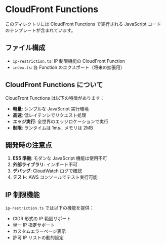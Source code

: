 # CloudFront Functions

このディレクトリには CloudFront Functions で実行される JavaScript コードのテンプレートが含まれています。

## ファイル構成

- `ip-restriction.ts`: IP 制限機能の CloudFront Function
- `index.ts`: 各 Function のエクスポート（将来の拡張用）

## CloudFront Functions について

CloudFront Functions は以下の特徴があります：

- **軽量**: シンプルな JavaScript 実行環境
- **高速**: 低レイテンシでリクエスト処理
- **エッジ実行**: 全世界のエッジロケーションで実行
- **制限**: ランタイムは 1ms、メモリは 2MB

## 開発時の注意点

1. **ES5 準拠**: モダンな JavaScript 機能は使用不可
2. **外部ライブラリ**: インポート不可
3. **デバッグ**: CloudWatch ログで確認
4. **テスト**: AWS コンソールでテスト実行可能

## IP 制限機能

`ip-restriction.ts` では以下の機能を提供：

- CIDR 形式の IP 範囲サポート
- 単一 IP 指定サポート
- カスタムエラーページ表示
- 許可 IP リストの動的設定
